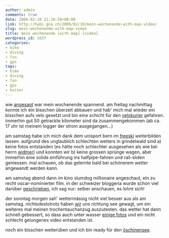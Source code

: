 ```yaml
---
author: admin
comments: true
date: 2009-02-10 21:10:58+00:00
link: http://habi.gna.ch/2009/02/10/mein-wochenende-with-map-video/
slug: mein-wochenende-with-map-video
title: mein wochenende [with map] [video]
wordpress_id: 1637
categories:
- bike
- diving
- fun
- gps
tags:
- bike
- diving
- fun
- gps
- kurier
---
```


wie [angesagt](http://identi.ca/notice/2163772) war mein wochenende spannend. am freitag nachmittag konnte ich ein bisschen überzeit abbauen und hab' mich mal wieder ein bisschen aufs velo gesetzt und bin eine schicht für den [velokurier](http://velokurierbern.ch/) gefahren. immerhin gut 50 getrackte kilometer sind da zusammengekommen (ab ca. 17 uhr ist meinem logger der strom ausgegangen...)

am samstag habe ich mich dank dem unisport bern im [freeski](http://www.zssw.unibe.ch/usp/uspangebot/angebot/freeski.php) weiterbilden lassen. aufgrund des unglaublich schlechten wetters in grindelwald sind a) keine fotos entstanden (es hätte noch schlechter ausgesehen als wie bei herrn [widmer](http://blog.dasrecht.net/2009/02/08/grindelwald-skiing-wintersport-advanced/)) und konnten wir b) keine grossen sprünge wagen, aber immerhin eine solide einführung ins halfpipe-fahren und rail-sliden geniessen. mal schauen, ob das gelernte bald bei schönerem wetter angewandt werden kann.

am samstag abend dann im kino slumdog millionaire angeschaut, ein zu recht oscar-nominierter film. in der schweizer bloggeria wurde schon viel darüber [geschrieben](http://www.slug.ch/suche.html?q=slumdog+millionaire), ich sag nur: selber anschauen, es lohnt sich!

der sonntag morgen sah' wettermässig nicht viel besser aus als am samstag. nichtsdestotrotz haben [wir](http://skooba.com/) uns richtung see gewagt, um ein weiteres mal meinen trochentauchanzug auszutesten. das wetter hat dann schnell gebessert, so dass auch unter wasser [einige fotos](http://www.flickr.com/photos/habi/sets/72157613613828510/) und ein nicht schlecht gelungenes video entstanden ist.

noch ein bisschen weiterüben und ich bin ready für den [öschinensee](http://www.facebook.com/event.php?eid=55555317544).
